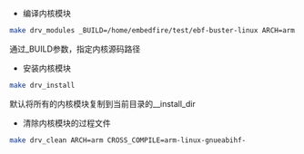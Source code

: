 + 编译内核模块
```bash
make drv_modules _BUILD=/home/embedfire/test/ebf-buster-linux ARCH=arm CROSS_COMPILE=arm-linux-gnueabihf-
```
通过_BUILD参数，指定内核源码路径
+ 安装内核模块
```bash
make drv_install 
```
默认将所有的内核模块复制到当前目录的__install_dir
+ 清除内核模块的过程文件
```bash
make drv_clean ARCH=arm CROSS_COMPILE=arm-linux-gnueabihf-
```
